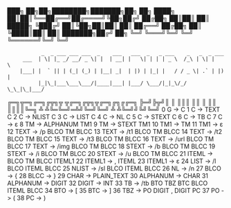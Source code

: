 ███╗   ██╗██╗████████╗███████╗██╗  ██╗
████╗  ██║██║╚══██╔══╝██╔════╝╚██╗██╔╝
██╔██╗ ██║██║   ██║   █████╗   ╚███╔╝ 
██║╚██╗██║██║   ██║   ██╔══╝   ██╔██╗ 
██║ ╚████║██║   ██║   ███████╗██╔╝ ██╗
╚═╝  ╚═══╝╚═╝   ╚═╝   ╚══════╝╚═╝  ╚═╝

               _  _ ___ ___ ___  _    ___   ___  _   _ ___    _   _  _ ___  
         ___  | \| |_ _/ __/ _ \| |  | __| |   \| | | | _ \  /_\ | \| |   \ 
        |___| |  ` || | (_| (_) | |__| _|  | |) | |_| |   / / _ \| .` | |) |
              |_|\_|___\___\___/|____|___| |___/ \___/|_|_\/_/ \_\_|\_|___/ 


╔═╗╦═╗╔═╗╔╦╗╦ ╦╔═╗╔╦╗╦╔═╗╔╗╔╔═╗
╠═╝╠╦╝║ ║ ║║║ ║║   ║ ║║ ║║║║╚═╗
╩  ╩╚═╚═╝═╩╝╚═╝╚═╝ ╩ ╩╚═╝╝╚╝╚═╝
0  G -> C
1  C -> TEXT C
2  C -> NLIST C
3  C -> LIST C
4  C -> NL C
5  C -> STEXT C
6  C -> TB C
7  C -> ε
8  TM -> ALPHANUM TM1
9  TM -> STEXT TM1
10 TM1 -> TM
11 TM1 -> ε
12 TEXT -> /p BLCO TM BLCC
13 TEXT -> /t1 BLCO TM BLCC
14 TEXT -> /t2 BLCO TM BLCC
15 TEXT -> /t3 BLCO TM BLCC
16 TEXT -> /url BLCO TM BLCC
17 TEXT -> /img BLCO TM BLCC
18 STEXT -> /b BLCO TM BLCC
19 STEXT -> /i BLCO TM BLCC
20 STEXT -> /u BLCO TM BLCC
21 ITEML -> BLCO TM BLCC ITEML1
22 ITEML1 -> , ITEML
23 ITEML1 -> ε
24 LIST -> /l BLCO ITEML BLCC
25 NLIST -> /sl BLCO ITEML BLCC
26 NL -> /n
27 BLCO -> {
28 BLCC -> }
29 CHAR -> PLAIN_TEXT
30 ALPHANUM -> CHAR
31 ALPHANUM -> DIGIT
32 DIGIT -> INT
33 TB -> /tb BTO TBZ BTC BLCO ITEML BLCC
34 BTO -> [
35 BTC -> ]
36 TBZ -> PO DIGIT , DIGIT PC
37 PO -> (
38 PC -> )
